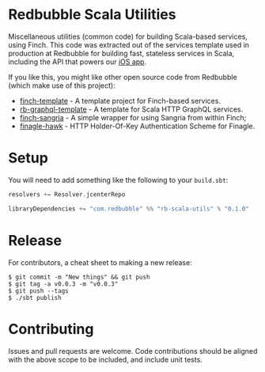 # Redbubble Scala Utilities

Miscellaneous utilities (common code) for building Scala-based services, using Finch. This code was extracted out of the services template used in production at Redbubble for building fast, stateless services in Scala, including the API that powers our [iOS app](https://itunes.apple.com/au/app/redbubble/id1145737091?mt=8).

If you like this, you might like other open source code from Redbubble (which make use of this project):

* [finch-template](https://github.com/redbubble/finch-template) - A template project for Finch-based services.
* [rb-graphql-template](https://github.com/redbubble/rb-graphql-template) - A template for Scala HTTP GraphQL services.
* [finch-sangria](https://github.com/redbubble/finch-sangria) - A simple wrapper for using Sangria from within Finch;
* [finagle-hawk](https://github.com/redbubble/finagle-hawk) - HTTP Holder-Of-Key Authentication Scheme for Finagle.

# Setup

You will need to add something like the following to your `build.sbt`:

```scala
resolvers += Resolver.jcenterRepo

libraryDependencies += "com.redbubble" %% "rb-scala-utils" % "0.1.0"
```

# Release

For contributors, a cheat sheet to making a new release:

```shell
$ git commit -m "New things" && git push
$ git tag -a v0.0.3 -m "v0.0.3"
$ git push --tags
$ ./sbt publish
```

# Contributing

Issues and pull requests are welcome. Code contributions should be aligned with the above scope to be included, and include unit tests.
